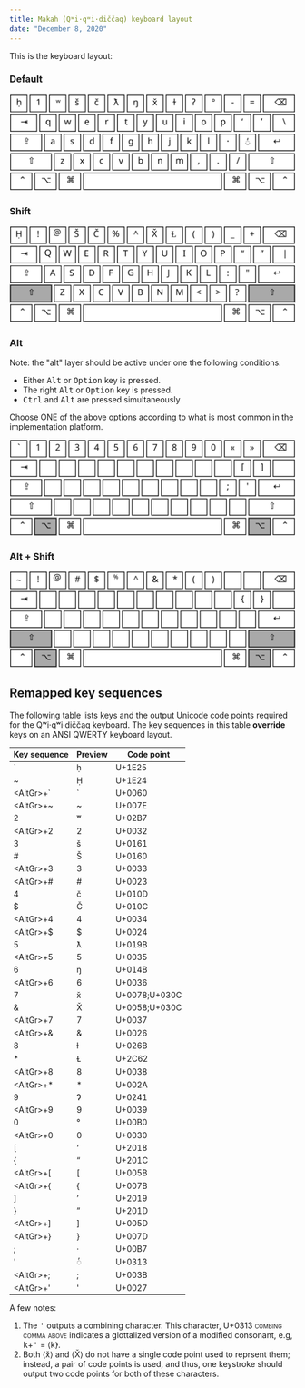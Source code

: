 ```yaml
---
title: Makah (Qʷi·qʷi·diččaq) keyboard layout
date: "December 8, 2020"
---
```


<style>
.uniname {
   font-variant: small-caps
}
</style>

This is the keyboard layout:

### Default

![Default keyboard layout](./makah-default.svg)

### Shift

![Keyboard when shift is pressed](./makah-shift.svg)

### Alt

Note: the "alt" layer should be active under one the following
conditions:

 * Either <kbd>Alt</kbd> or <kbd>Option</kbd> key is pressed.
 * The right <kbd>Alt</kbd> or <kbd>Option</kbd> key is pressed.
 * <kbd>Ctrl</kbd> and <kbd>Alt</kbd> are pressed simultaneously

Choose ONE of the above options according to what is most common in the
implementation platform.

![Keyboard when alt is pressed](./makah-alt.svg)


### Alt + Shift

![Keyboard when alt and shift are pressed](./makah-alt-shift.svg)


Remapped key sequences
----------------------

The following table lists keys and the output Unicode code points
required for the Qʷi·qʷi·diččaq keyboard. The key sequences in this
table **override** keys on an ANSI QWERTY keyboard layout.

|Key sequence        | Preview            |Code point          |
|--------------------|--------------------|--------------------|
| \`                 | ḥ                  | U+1E25             |
| ~                  | Ḥ                  | U+1E24             |
| <AltGr\>\+\`       | \`                 | U+0060             |
| <AltGr\>\+~        | ~                  | U+007E             |
| 2                  | ʷ                  | U+02B7             |
| <AltGr\>\+2        | 2                  | U+0032             |
| 3                  | š                  | U+0161             |
| \#                 | Š                  | U+0160             |
| <AltGr\>\+3        | 3                  | U+0033             |
| <AltGr\>\+\#       | \#                 | U+0023             |
| 4                  | č                  | U+010D             |
| $                  | Č                  | U+010C             |
| <AltGr\>\+4        | 4                  | U+0034             |
| <AltGr\>\+$        | $                  | U+0024             |
| 5                  | ƛ                  | U+019B             |
| <AltGr\>\+5        | 5                  | U+0035             |
| 6                  | ŋ                  | U+014B             |
| <AltGr\>\+6        | 6                  | U+0036             |
| 7                  | x̌                  | U+0078;U+030C      |
| &                  | X̌                  | U+0058;U+030C      |
| <AltGr\>\+7        | 7                  | U+0037             |
| <AltGr\>\+&        | &                  | U+0026             |
| 8                  | ɫ                  | U+026B             |
| \*                 | Ɫ                  | U+2C62             |
| <AltGr\>\+8        | 8                  | U+0038             |
| <AltGr\>\+\*       | \*                 | U+002A             |
| 9                  | Ɂ                  | U+0241             |
| <AltGr\>\+9        | 9                  | U+0039             |
| 0                  | °                  | U+00B0             |
| <AltGr\>\+0        | 0                  | U+0030             |
| \[                 | ‘                  | U+2018             |
| \{                 | “                  | U+201C             |
| <AltGr\>\+\[       | \[                 | U+005B             |
| <AltGr\>\+\{       | \{                 | U+007B             |
| \]                 | ’                  | U+2019             |
| \}                 | ”                  | U+201D             |
| <AltGr\>\+\]       | \]                 | U+005D             |
| <AltGr\>\+\}       | \}                 | U+007D             |
| ;                  | ·                  | U+00B7             |
| \'                  | ◌̓                  | U+0313             |
| <AltGr\>\+;        | ;                  | U+003B             |
| <AltGr\>\+'        | '                  | U+0027             |

A few notes:

 1. The <kbd>\'</kbd> outputs a combining character. This character,
    U+0313 <span class="uniname">combing comma above</span>
    indicates a glottalized version of a modified consonant, e.g,
    <kbd>k</kbd>+<kbd>'</kbd> = ⟨k̓⟩.
 2. Both ⟨x̌⟩ and ⟨X̌⟩ do not have a single code point used to reprsent
    them; instead, a pair of code points is used, and thus, one
    keystroke should output two code points for both of these
    characters.
